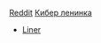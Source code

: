 [Reddit](https://www.reddit.com/)
[Кибер ленинка](https://cyberleninka.ru/) 

- [Liner](https://getliner.com/main)
